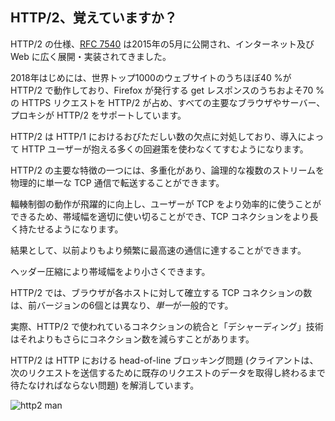 ## HTTP/2、覚えていますか？

HTTP/2 の仕様、[RFC 7540](https://httpwg.org/specs/rfc7540.html) は2015年の5月に公開され、インターネット及び Web に広く展開・実装されてきました。

2018年はじめには、世界トップ1000のウェブサイトのうちほぼ40 %が HTTP/2 で動作しており、Firefox が発行する get レスポンスのうちおよそ70 %の HTTPS リクエストを HTTP/2 が占め、すべての主要なブラウザやサーバー、プロキシが HTTP/2 をサポートしています。

HTTP/2 は HTTP/1 におけるおびただしい数の欠点に対処しており、導入によって HTTP ユーザーが抱える多くの回避策を使わなくてすむようになります。

HTTP/2 の主要な特徴の一つには、多重化があり、論理的な複数のストリームを物理的に単一な TCP 通信で転送することができます。

輻輳制御の動作が飛躍的に向上し、ユーザーが TCP をより効率的に使うことができるため、帯域幅を適切に使い切ることができ、TCP コネクションをより長く持たせるようになります。

結果として、以前よりもより頻繁に最高速の通信に達することができます。

ヘッダー圧縮により帯域幅をより小さくできます。

HTTP/2 では、ブラウザが各ホストに対して確立する TCP コネクションの数は、前バージョンの6個とは異なり、*単一*が一般的です。

実際、HTTP/2 で使われているコネクションの統合と「デシャーディング」技術はそれよりもさらにコネクション数を減らすことがあります。

HTTP/2 は HTTP における head-of-line ブロッキング問題 (クライアントは、次のリクエストを送信するために既存のリクエストのデータを取得し終わるまで待たなければならない問題) を解消しています。

![http2 man](../images/h2-man.jpg)
